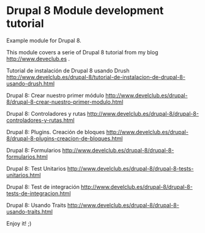 Drupal 8 Module development tutorial
===============

Example module for Drupal 8. 

This module covers a serie of Drupal 8 tutorial from my blog http://www.deveclub.es .

Tutorial de instalación de Drupal 8 usando Drush
http://www.develclub.es/drupal-8/tutorial-de-instalacion-de-drupal-8-usando-drush.html

Drupal 8: Crear nuestro primer módulo
http://www.develclub.es/drupal-8/drupal-8-crear-nuestro-primer-modulo.html

Drupal 8: Controladores y rutas
http://www.develclub.es/drupal-8/drupal-8-controladores-y-rutas.html

Drupal 8: Plugins. Creación de bloques
http://www.develclub.es/drupal-8/drupal-8-plugins-creacion-de-bloques.html

Drupal 8: Formularios
http://www.develclub.es/drupal-8/drupal-8-formularios.html

Drupal 8: Test Unitarios
http://www.develclub.es/drupal-8/drupal-8-tests-unitarios.html

Drupal 8: Test de integración
http://www.develclub.es/drupal-8/drupal-8-tests-de-integracion.html

Drupal 8: Usando Traits
http://www.develclub.es/drupal-8/drupal-8-usando-traits.html


Enjoy it! ;)
